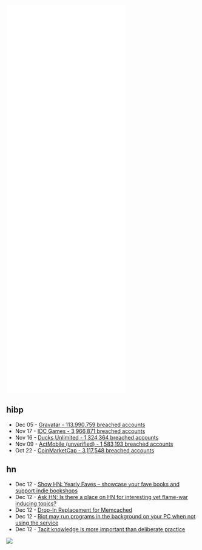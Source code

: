![Metrics](https://raw.githubusercontent.com/phixion/phixion/master/metrics.svg)

## hibp

<!--
for https://github.com/phixion/phixion/blob/main/.github/workflows/feeds.yml
-->
<!--START_SECTION:haveibeenpwnd-->
- Dec 05 - [Gravatar - 113,990,759 breached accounts](https://haveibeenpwned.com/PwnedWebsites#Gravatar)
- Nov 17 - [IDC Games - 3,966,871 breached accounts](https://haveibeenpwned.com/PwnedWebsites#IDCGames)
- Nov 16 - [Ducks Unlimited - 1,324,364 breached accounts](https://haveibeenpwned.com/PwnedWebsites#DucksUnlimited)
- Nov 09 - [ActMobile (unverified) - 1,583,193 breached accounts](https://haveibeenpwned.com/PwnedWebsites#ActMobile)
- Oct 22 - [CoinMarketCap - 3,117,548 breached accounts](https://haveibeenpwned.com/PwnedWebsites#CoinMarketCap)
<!--END_SECTION:haveibeenpwnd-->

## hn

<!--
for https://github.com/phixion/phixion/blob/main/.github/workflows/feeds.yml
-->
<!--START_SECTION:hn-->
- Dec 12 - [Show HN: Yearly Faves – showcase your fave books and support indie bookshops](https://www.yearly-faves.com/)
- Dec 12 - [Ask HN: Is there a place on HN for interesting yet flame-war inducing topics?](https://news.ycombinator.com/item?id=29532676)
- Dec 12 - [Drop-In Replacement for Memcached](https://www.memc.rs)
- Dec 12 - [Riot may run programs in the background on your PC when not using the service](https://www.riotgames.com/en/terms-of-service)
- Dec 12 - [Tacit knowledge is more important than deliberate practice](https://commoncog.com/blog/tacit-knowledge-is-a-real-thing/)
<!--END_SECTION:hn-->

<!--
for https://yhype.me
-->
![](https://hit.yhype.me/github/profile?user_id=13013670)

